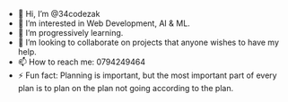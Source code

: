 - 👋 Hi, I’m @34codezak
- 👀 I’m interested in Web Development, AI & ML.
- 🌱 I’m progressively learning.
- 💞️ I’m looking to collaborate on projects that anyone wishes to have my help.
- 📫 How to reach me: 0794249464
- ⚡ Fun fact: Planning is important, but the most important part of every plan is  to plan on the plan not going according to the plan.

<!---
34codezak/34codezak is a ✨ special ✨ repository because its `README.md` (this file) appears on your GitHub profile.
You can click the Preview link to take a look at your changes.
--->
